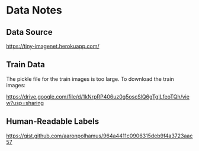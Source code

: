 # Data Notes

## Data Source

https://tiny-imagenet.herokuapp.com/

## Train Data

The pickle file for the train images is too large. To download the train images:

https://drive.google.com/file/d/1kNrpRP406uz0g5oscSlQ6gTgILfeoTQh/view?usp=sharing

## Human-Readable Labels

https://gist.github.com/aaronpolhamus/964a4411c0906315deb9f4a3723aac57
